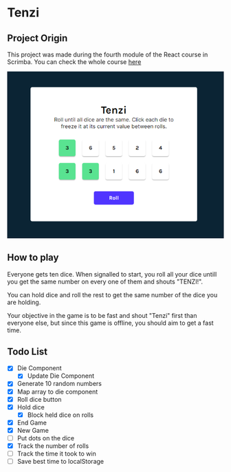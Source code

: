 # Tenzi

## Project Origin
This project was made during the fourth module of the React course in Scrimba.
You can check the whole course [here](https://scrimba.com/learn/learnreact)
<center align="center"><img src="./src/images/tenzi.png"></center>

## How to play
Everyone gets ten dice. When signalled to start, you roll all your dice untill you get the same number on every one of them and shouts "TENZI!".

You can hold dice and roll the rest to get the same number of the dice you are holding.

Your objective in the game is to be fast and shout "Tenzi" first than everyone else, but since this game is offline, you should aim to get a fast time.

## Todo List

- [x] Die Component
    - [x] Update Die Component
- [x] Generate 10 random numbers
- [x] Map array to die component
- [x] Roll dice button
- [x] Hold dice
    - [x] Block held dice on rolls
- [x] End Game
- [x] New Game
- [ ] Put dots on the dice
- [x] Track the number of rolls
- [ ] Track the time it took to win
- [ ] Save best time to localStorage